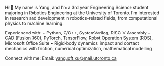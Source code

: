 Hi!👋 My name is Yang, and I'm a 3rd year Engineering Science student majoring in Robotics Engineering at the University of Toronto. I'm interested in research and development in robotics-related fields, from computational physics to machine learning.

Experienced with:
• Python, C/C++, SystemVerilog, RISC-V Assembly
• CAD (Fusion 360), PyTorch, TensorFlow, Robot Operation System (ROS), Microsoft Office Suite
• Rigid-body dynamics, impact and contact mechanics with friction, numerical optimization, mathematical modelling

Connect with me:
Email: yanguoft.xu@mail.utoronto.ca

<!--
**YangXu-0/YangXu-0** is a ✨ _special_ ✨ repository because its `README.md` (this file) appears on your GitHub profile.

Here are some ideas to get you started:

- 🔭 I’m currently working on ...
- 🌱 I’m currently learning ...
- 👯 I’m looking to collaborate on ...
- 🤔 I’m looking for help with ...
- 💬 Ask me about ...
- 📫 How to reach me: ...
- 😄 Pronouns: ...
- ⚡ Fun fact: ...
-->
